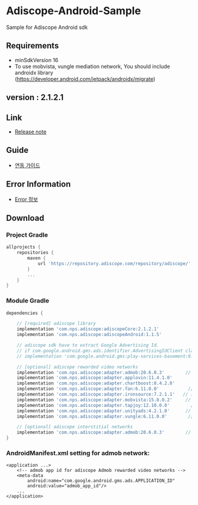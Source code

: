 # Adiscope-Android-Sample
Sample for Adiscope Android sdk


## Requirements
- minSdkVersion 16
- To use mobvista, vungle mediation network, You should include androidx library (https://developer.android.com/jetpack/androidx/migrate)

## version : 2.1.2.1

## Link
- [Release note](https://github.com/adiscope/Adiscope-Android-Sample/wiki/release_note)

## Guide
- [연동 가이드](https://github.com/adiscope/Adiscope-Android-Sample/blob/master/AdiscopeSDKGuide.md)

## Error Information
- [Error 정보](https://github.com/adiscope/Adiscope-Android-Sample/blob/master/docs/error_info.md)

## Download

### Project Gradle
```gradle
allprojects {
    repositories {
        maven {
            url 'https://repository.adiscope.com/repository/adiscope/'
        }
        ...
    }
}
```

### Module Gradle
```gradle
dependencies {

    // [required] adiscope library
    implementation 'com.nps.adiscope:adiscopeCore:2.1.2.1'
    implementation 'com.nps.adiscope:adiscopeAndroid:1.1.5'

    // adiscope sdk have to extract Google Advertising Id.
    // if com.google.android.gms.ads.identifier.AdvertisingIdClient class is not included in your app, uncomment following code
    // implementation 'com.google.android.gms:play-services-basement:8.3.0'

    // [optional] adiscope rewarded video networks
    implementation 'com.nps.adiscope:adapter.admob:20.6.0.3'        // admob (use play-services-ads:20.6.0 dependency)
    implementation 'com.nps.adiscope:adapter.applovin:11.4.1.0'        // applovin
    implementation 'com.nps.adiscope:adapter.chartboost:8.4.2.0'        // chartboost
    implementation 'com.nps.adiscope:adapter.fan:6.11.0.0'           // fan
    implementation 'com.nps.adiscope:adapter.ironsource:7.2.1.1'   // ironsource
    implementation 'com.nps.adiscope:adapter.mobvista:15.8.0.2'     // mobvista (use androidx)
    implementation 'com.nps.adiscope:adapter.tapjoy:12.10.0.0'        // tapjoy
    implementation 'com.nps.adiscope:adapter.unityads:4.2.1.0'      // unityads
    implementation 'com.nps.adiscope:adapter.vungle:6.11.0.0'        // vungle (use androidx)

    // [optional] adiscope interstitial networks
    implementation 'com.nps.adiscope:adapter.admob:20.6.0.3'        // admob (use play-services-ads:20.6.0 dependency)
}
```

### AndroidManifest.xml setting for admob network:
```
<application ...>
    <!-- admob app id for adiscope Admob rewarded video networks -->
    <meta-data
        android:name="com.google.android.gms.ads.APPLICATION_ID"
        android:value="admob_app_id"/>
    ...
</application>
```

